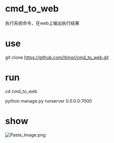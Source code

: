 # cmd_to_web
执行系统命令，在web上输出执行结果

# use 

git clone https://github.com/itimor/cmd_to_web.git

# run

cd cmd_to_web

python manage.py runserver 0.0.0.0:7000

# show

![Paste_Image.png](http://upload-images.jianshu.io/upload_images/2377241-57ddde55de4ab38a.png?imageMogr2/auto-orient/strip%7CimageView2/2/w/1240)
